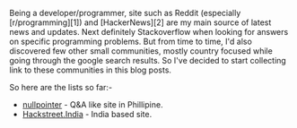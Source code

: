 <!-- 
.. link: 
.. description: 
.. tags: draft
.. date: 2014/01/07 18:28:56
.. title: HackerNews/Reddit/Stackoverflow like communities
.. slug: hackernewsredditstackoverflow-like-communities
-->

Being a developer/programmer, site such as Reddit (especially [r/programming][1]) and
[HackerNews][2] are my main source of latest news and updates. Next definitely Stackoverflow when looking for answers on specific programming problems. But from time to time, I'd
also discovered few other small communities, mostly country focused while going through the google search results. So I've decided to start collecting link to these communities in this blog posts.

So here are the lists so far:-

* [nullpointer](http://nullpointer.ph/) - Q&A like site in Phillipine.
* [Hackstreet.India](http://hackerstreet.in/) - India based site.
